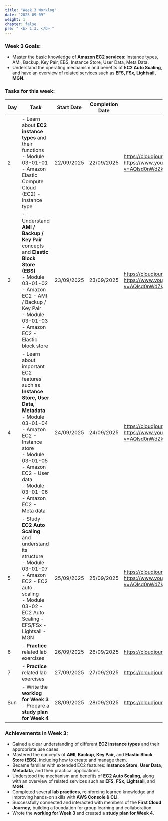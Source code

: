 ```yaml
---
title: "Week 3 Worklog"
date: "2025-09-09"
weight: 1
chapter: false
pre: " <b> 1.3. </b> "
---
```


### Week 3 Goals:

* Master the basic knowledge of **Amazon EC2 services**: instance types, AMI, Backup, Key Pair, EBS, Instance Store, User Data, Meta Data.
* Understand the operating mechanism and benefits of **EC2 Auto Scaling**, and have an overview of related services such as **EFS, FSx, Lightsail, MGN**. 

### Tasks for this week:
| Day | Task                                                                                                                                                                                                 | Start Date  | Completion Date | References                            |
| --- | ---------------------------------------------------------------------------------------------------------------------------------------------------------------------------------------------------- | ------------ | --------------- | ------------------------------------- |
| 2   | - Learn about **EC2 instance types** and their functions <br> - Module 03-01-01 - Amazon Elastic Compute Cloud (EC2) - Instance type                                                                 | 22/09/2025   | 22/09/2025      | <https://cloudjourney.awsstudygroup.com/> <https://www.youtube.com/watch?v=AQlsd0nWdZk&list=PLahN4TLWtox2a3vElknwzU_urND8hLn1i&index=1/> |
| 3   | - Understand **AMI / Backup / Key Pair** concepts and **Elastic Block Store (EBS)** <br> - Module 03-01-02 - Amazon EC2 - AMI / Backup / Key Pair <br> - Module 03-01-03 - Amazon EC2 - Elastic block store | 23/09/2025   | 23/09/2025      | <https://cloudjourney.awsstudygroup.com/> <https://www.youtube.com/watch?v=AQlsd0nWdZk&list=PLahN4TLWtox2a3vElknwzU_urND8hLn1i&index=1/> |
| 4   | - Learn about important EC2 features such as **Instance Store, User Data, Metadata** <br> - Module 03-01-04 - Amazon EC2 - Instance store <br> - Module 03-01-05 - Amazon EC2 - User data <br> - Module 03-01-06 - Amazon EC2 - Meta data | 24/09/2025   | 24/09/2025      | <https://cloudjourney.awsstudygroup.com/> <https://www.youtube.com/watch?v=AQlsd0nWdZk&list=PLahN4TLWtox2a3vElknwzU_urND8hLn1i&index=1/> |
| 5   | - Study **EC2 Auto Scaling** and understand its structure <br> - Module 03-01-07 - Amazon EC2 - EC2 auto scaling <br> - Module 03-02 - EC2 Auto Scaling - EFS/FSx - Lightsail - MGN | 25/09/2025   | 25/09/2025      | <https://cloudjourney.awsstudygroup.com/> <https://www.youtube.com/watch?v=AQlsd0nWdZk&list=PLahN4TLWtox2a3vElknwzU_urND8hLn1i&index=1/> |
| 6   | - **Practice** related lab exercises                                                                                                                           | 26/09/2025   | 26/09/2025      | <https://cloudjourney.awsstudygroup.com/> |
| 7   | - **Practice** related lab exercises                                                                                                                           | 27/09/2025   | 27/09/2025      | <https://cloudjourney.awsstudygroup.com/> |
| Sun   | - Write the **worklog for Week 3** <br> - Prepare a **study plan for Week 4**                                                                                  | 28/09/2025   | 28/09/2025      | <https://cloudjourney.awsstudygroup.com/> |

### Achievements in Week 3:

- Gained a clear understanding of different **EC2 instance types** and their appropriate use cases.  
- Mastered the concepts of **AMI**, **Backup**, **Key Pair**, and **Elastic Block Store (EBS)**, including how to create and manage them.  
- Became familiar with extended EC2 features: **Instance Store**, **User Data**, **Metadata**, and their practical applications.  
- Understood the mechanism and benefits of **EC2 Auto Scaling**, along with an overview of related services such as **EFS**, **FSx**, **Lightsail**, and **MGN**.  
- Completed several **lab practices**, reinforcing learned knowledge and improving hands-on skills with **AWS Console & CLI**.  
- Successfully connected and interacted with members of the **First Cloud Journey**, building a foundation for group learning and collaboration.  
- Wrote the **worklog for Week 3** and created a **study plan for Week 4**.  
